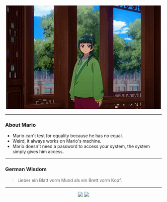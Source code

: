 <p align="center">
  <img src="assets/maomao.gif" />
</p>

---

### About Mario
- Mario can't test for equality because he has no equal.
- Weird, it always works on Mario's machine.
- Mario doesn't need a password to access your system, the system simply gives him access.

---

### German Wisdom
> Lieber ein Blatt vorm Mund als ein Brett vorm Kopf.

---

<p align="center">
  <a>
    <img height="180em" src="https://github-readme-stats-eight-theta.vercel.app/api?username=Torfkopp&show_icons=true&theme=dark&include_all_commits=true&count_private=true"/>
  </a>
  <a href="https://github.com/Torfkopp?tab=repositories">
    <img height="180em" src="https://github-readme-stats-eight-theta.vercel.app/api/top-langs/?username=torfkopp&layout=compact&theme=dark&langs_count=8&hide=java"/>
  </a>
</p>
